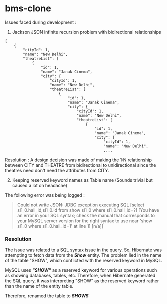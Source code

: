 # bms-clone

Issues faced during development : 

1. Jackson JSON infinite recursion problem with bidirectional relationships

```
[
    {
        "cityId": 1,
        "name": "New Delhi",
        "theatreList": [
            {
                "id": 1,
                "name": "Janak Cinema",
                "city": {
                    "cityId": 1,
                    "name": "New Delhi",
                    "theatreList": [
                        {
                            "id": 1,
                            "name": "Janak Cinema",
                            "city": {
                                "cityId": 1,
                                "name": "New Delhi",
                                "theatreList": [
                                    {
                                        "id": 1,
                                        "name": "Janak Cinema",
                                        "city": {
                                            "cityId": 1,
                                            "name": "New Delhi",
                                            ....
```

Resolution : A design decision was made of making the 1:N relationship between CITY and THEATRE from bidirectional to unidirectional since the theatres need don't need the attributes from CITY.

2. Keeping reserved keyword names as Table name (Sounds trivial but caused a lot oh headache)

The following error was being logged : 
> Could not write JSON: JDBC exception executing SQL [select sl1_0.hall_id,sl1_0.id from show sl1_0 where sl1_0.hall_id=?] [You have an error in your SQL syntax; check the manual that corresponds to your MySQL server version for the right syntax to use near 'show sl1_0 where sl1_0.hall_id=1' at line 1] [n/a]]

### Resolution

The issue was related to a SQL syntax issue in the query. So, Hibernate was attempting to fetch data from the ***Show*** entity. The problem lied in the name of the table "SHOW", which conflicted with the reserved keyword in MySQL.

MySQL uses ***"SHOW"*** as a reserved keyword for various operations such as showing databases, tables, etc. Therefore, when Hibernate generated the SQL query, it was interpreting "SHOW" as the reserved keyword rather than the name of the entity table.

Therefore, renamed the table to ***SHOWS***